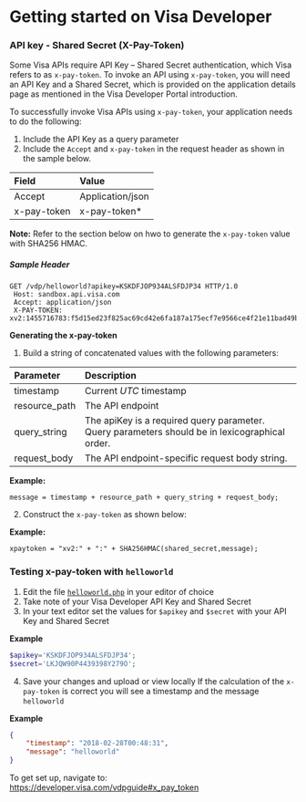 # Getting started on Visa Developer
### API key - Shared Secret (X-Pay-Token)

Some Visa APIs require API Key – Shared Secret authentication, which Visa refers to as `x-pay-token`. To invoke an API using `x-pay-token`, you will need an API Key and a Shared Secret, which is provided on the application details page as mentioned in the Visa Developer Portal introduction.

To successfully invoke Visa APIs using `x-pay-token`, your application needs to do the following:

1. Include the API Key as a query parameter
2. Include the `Accept` and `x-pay-token` in the request header as shown in the sample below.

|Field   |Value   |
|:-------|:-------|
|Accept  |Application/json|
|x-pay-token|x-pay-token*|

**Note:** Refer to the section below on hwo to generate the `x-pay-token` value with SHA256 HMAC.

##### Sample Header #####
```
GET /vdp/helloworld?apikey=KSKDFJOP934ALSFDJP34 HTTP/1.0 
 Host: sandbox.api.visa.com
 Accept: application/json
 X-PAY-TOKEN: xv2:1455716783:f5d15ed23f825ac69cd42e6fa187a175ecf7e9566ce4f21e11bad49bed4cc363
 ```


**<a name="xpaygen"></a>Generating the x-pay-token**

1. Build a string of concatenated values with the following parameters:

|Parameter     |Description     |
|:-------------|:---------------|
|timestamp     |Current *UTC* timestamp|
|resource_path |The API endpoint    |
|query_string  |The apiKey is a required query parameter.  Query parameters should be in lexicographical order.|
|request_body  |The API endpoint-specific request body string.|

**<a name="mssg"></a>Example:**
```
message = timestamp + resource_path + query_string + request_body;
```
2. Construct the `x-pay-token` as shown below:

**<a name="xp"></a>Example:**
```
xpaytoken = "xv2:" + ":" + SHA256HMAC(shared_secret,message);
```
### <a name="hwphp"></a>Testing x-pay-token with `helloworld` ###
1. Edit the file [`helloworld.php`](helloworld.php) in your editor of choice
2. Take note of your Visa Developer API Key and Shared Secret
3. In your text editor set the values for `$apikey` and `$secret` with your API Key and Shared Secret

**Example**
```PHP
$apikey='KSKDFJOP934ALSFDJP34';
$secret='LKJQW90P4439398Y279O';
```

4. Save your changes and upload or view locally
If the calculation of the `x-pay-token` is correct you will see a timestamp and the message `helloworld`

**Example**
```json
{
    "timestamp": "2018-02-28T00:48:31",
    "message": "helloworld"
}
```



To get set up, navigate to:
https://developer.visa.com/vdpguide#x_pay_token
